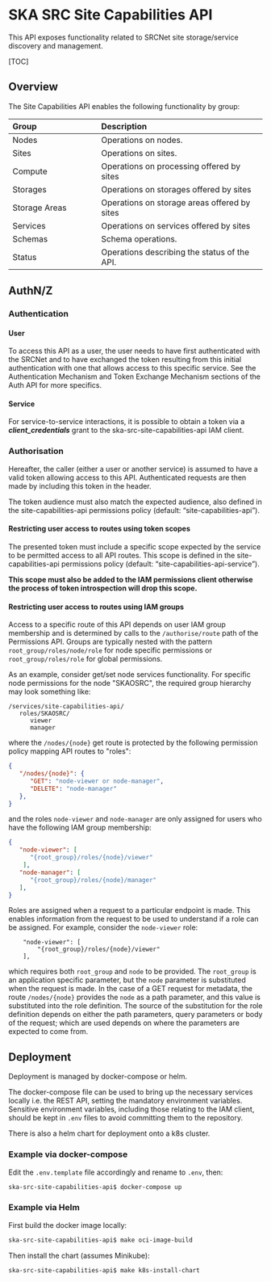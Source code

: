 # SKA SRC Site Capabilities API

This API exposes functionality related to SRCNet site storage/service discovery and management.

[TOC]

## Overview

The Site Capabilities API enables the following functionality by group:

| <div style="width:160px">Group</div> | Description                                  |
|:-------------------------------------|:---------------------------------------------|
| Nodes                                | Operations on nodes.                         |
| Sites                                | Operations on sites.                         |
| Compute                              | Operations on processing offered by sites    |
| Storages                             | Operations on storages offered by sites      |
| Storage Areas                        | Operations on storage areas offered by sites |
| Services                             | Operations on services offered by sites      |
| Schemas                              | Schema operations.                           |
| Status                               | Operations describing the status of the API. |

## AuthN/Z

### Authentication

#### User

To access this API as a user, the user needs to have first authenticated with the SRCNet and to have exchanged the token 
resulting from this initial authentication with one that allows access to this specific service. See the Authentication 
Mechanism and Token Exchange Mechanism sections of the Auth API for more specifics.

#### Service

For service-to-service interactions, it is possible to obtain a token via a ***client_credentials*** grant to the 
ska-src-site-capabilities-api IAM client.

### Authorisation

Hereafter, the caller (either a user or another service) is assumed to have a valid token allowing access to this API. 
Authenticated requests are then made by including this token in the header.

The token audience must also match the expected audience, also defined in the site-capabilities-api permissions policy 
(default: “site-capabilities-api”).

#### Restricting user access to routes using token scopes

The presented token must include a specific scope expected by the service to be permitted access to all API routes. This 
scope is defined in the site-capabilities-api permissions policy (default: “site-capabilities-api-service”). 

**This scope must also be added to the IAM permissions client otherwise the process of token introspection will drop 
this scope.**

#### Restricting user access to routes using IAM groups

Access to a specific route of this API depends on user IAM group membership and is determined by calls to the 
`/authorise/route` path of the Permissions API. Groups are typically nested with the pattern 
`root_group/roles/node/role` for node specific permissions or `root_group/roles/role` for global permissions.

As an example, consider get/set node services functionality. For specific node permissions for the node "SKAOSRC", the 
required group hierarchy may look something like:

```
/services/site-capabilities-api/
   roles/SKAOSRC/
      viewer
      manager
```

where the `/nodes/{node}` get route is protected by the following permission policy mapping API routes to "roles":

```json
{
   "/nodes/{node}": {
      "GET": "node-viewer or node-manager",
      "DELETE": "node-manager"
   },
}
```

and the roles `node-viewer` and `node-manager` are only assigned for users who have the following IAM group membership:

```json
{
   "node-viewer": [
      "{root_group}/roles/{node}/viewer"
    ],
   "node-manager": [
      "{root_group}/roles/{node}/manager"
   ],
}
```

Roles are assigned when a request to a particular endpoint is made. This enables information from the request to be used 
to understand if a role can be assigned. For example, consider the `node-viewer` role:

```
    "node-viewer": [
        "{root_group}/roles/{node}/viewer"
    ],
```

which requires both `root_group` and `node` to be provided. The `root_group` is an application specific parameter, 
but the `node` parameter is substituted when the request is made. In the case of a GET request for metadata, the 
route ```/nodes/{node}``` provides the `node` as a path parameter, and this value is substituted 
into the role definition. The source of the substitution for the role definition depends on either the path parameters, 
query parameters or body of the request; which are used depends on where the parameters are expected to come from.

## Deployment

Deployment is managed by docker-compose or helm.

The docker-compose file can be used to bring up the necessary services locally i.e. the REST API, setting the mandatory
environment variables. Sensitive environment variables, including those relating to the IAM client, should be kept in
`.env` files to avoid committing them to the repository.

There is also a helm chart for deployment onto a k8s cluster.

### Example via docker-compose

Edit the `.env.template` file accordingly and rename to `.env`, then:

```bash
ska-src-site-capabilities-api$ docker-compose up
```

### Example via Helm

First build the docker image locally:

```bash
ska-src-site-capabilities-api$ make oci-image-build
```

Then install the chart (assumes Minikube):

```bash
ska-src-site-capabilities-api$ make k8s-install-chart
```